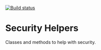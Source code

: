 [![Build status](https://ci.appveyor.com/api/projects/status/ad93171lk8re0s3o?svg=true)](https://ci.appveyor.com/project/SurajGupta/obeautifulcode-template)


Security Helpers
==================
Classes and methods to help with security.